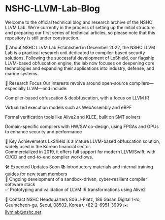 # NSHC-LLVM-Lab-Blog

Welcome to the official technical blog and research archive of the NSHC LLVM Lab.
We’re currently in the process of setting up the initial structure and preparing our first series of technical articles, so please note that this repository is still under construction.

🧬 About NSHC LLVM Lab
Established in December 2022, the NSHC LLVM Lab is a practical research unit dedicated to compiler-based security solutions.
Following the successful development of LxShield, our flagship LLVM-based obfuscation engine, the lab now focuses on deepening core technologies and expanding their applications into industry, defense, and marine systems.

🔬 Research Focus
Our interests revolve around open-source compilers—especially LLVM—and include:

Compiler-based obfuscation & deobfuscation, with a focus on LLVM IR

Virtualized execution models such as WebAssembly and eBPF

Formal verification tools like Alive2 and KLEE, built on SMT solvers

Domain-specific compilers with HW/SW co-design, using FPGAs and GPUs to enhance security and performance

🚀 Key Achievements
LxShield is a mature LLVM-based obfuscation solution, widely used in the Korean financial sector.  
Commercialized in 2019, it offers full support for modern LLVM/Swift, with CI/CD and end-to-end compiler workflows.

🛠️ Expected Updates Soon
📚 Introductory materials and internal training guides for new team members  
🧱 Ongoing development of a sandbox-driven, cyber-resilient compiler software stack  
✅ Prototyping and validation of LLVM IR transformations using Alive2  


📍 Contact
NSHC Headquarters
806 J-Platz, 186 Gasan Digital 1-ro, Geumcheon-gu, Seoul, 08502, Korea
📞 +82-2-6951-3999
✉️ llvmlab@nshc.net


